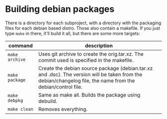 # Building debian packages

There is a directory for each subproject, with a directory with the packaging files for each debian based distro.
Those also contain a makefile. If you just type `make` in there, it'll build it all, but there are some more targets:

| command        | description |
|----------------|-------------|
| `make archive` | Uses git archive to create the orig.tar.xz. The commit used is specified in the makefile. |
| `make package` | Create the debian source package (debian.tar.xz and .dsc). The version will be taken from the debian/changelog file, the name from the debian/control file. |
| `make debpkg`  | Same as make all. Builds the package using debuild. |
| `make clean`   | Removes everything. |
